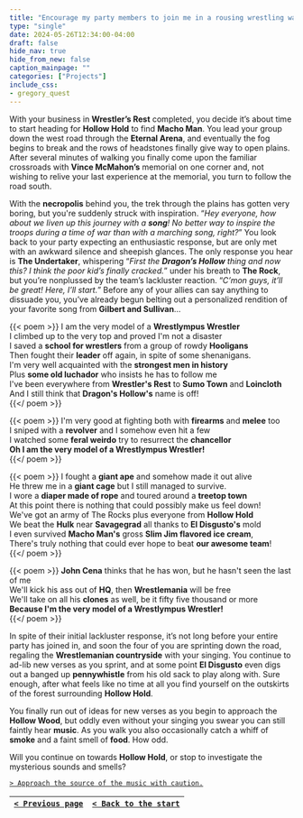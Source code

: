 ```yaml
---
title: "Encourage my party members to join me in a rousing wrestling wartime song as we make our way onwards to Hollow Hold."
type: "single"
date: 2024-05-26T12:34:00-04:00
draft: false
hide_nav: true
hide_from_new: false
caption_mainpage: ""
categories: ["Projects"]
include_css:
- gregory_quest
---
```


With your business in **Wrestler’s Rest** completed, you decide it’s about time to start heading for **Hollow Hold** to find **Macho Man**. You lead your group down the west road through the **Eternal Arena**, and eventually the fog begins to break and the rows of headstones finally give way to open plains. After several minutes of walking you finally come upon the familiar crossroads with **Vince McMahon’s** memorial on one corner and, not wishing to relive your last experience at the memorial, you turn to follow the road south. 

With the **necropolis** behind you, the trek through the plains has gotten very boring, but you're suddenly struck with inspiration. “*Hey everyone, how about we liven up this journey with a **song**! No better way to inspire the troops during a time of war than with a marching song, right?*” You look back to your party expecting an enthusiastic response, but are only met with an awkward silence and sheepish glances. The only response you hear is **The Undertaker**, whispering “*First the **Dragon’s Hollow** thing and now this? I think the poor kid’s finally cracked.*” under his breath to **The Rock**, but you’re nonplussed by the team’s lackluster reaction. “*C’mon guys, it’ll be great! Here, I’ll start.*” Before any of your allies can say anything to dissuade you, you’ve already begun belting out a personalized rendition of your favorite song from **Gilbert and Sullivan**…

{{< poem >}}
I am the very model of a **Wrestlympus Wrestler**  
I climbed up to the very top and proved I'm not a disaster  
I saved a **school for wrestlers** from a group of rowdy **Hooligans**  
Then fought their **leader** off again, in spite of some shenanigans.  
I'm very well acquainted with the **strongest men in history**  
Plus **some old luchador** who insists he has to follow me  
I've been everywhere from **Wrestler's Rest** to **Sumo Town** and **Loincloth**  
And I still think that **Dragon's Hollow's** name is off!  
{{</ poem >}}

{{< poem >}}
I'm very good at fighting both with **firearms** and **melee** too  
I sniped with a **revolver** and I somehow even hit a few  
I watched some **feral weirdo** try to resurrect the **chancellor**  
**Oh I am the very model of a Wrestlympus Wrestler!**  
{{</ poem >}}

{{< poem >}}
I fought a **giant ape** and somehow made it out alive  
He threw me in a **giant cage** but I still managed to survive.  
I wore a **diaper made of rope** and toured around a **treetop town**  
At this point there is nothing that could possibly make us feel down!  
We've got an army of The Rocks plus everyone from **Hollow Hold**  
We beat the **Hulk** near **Savagegrad** all thanks to **El Disgusto's** mold  
I even survived **Macho Man's** gross **Slim Jim flavored ice cream**,  
There's truly nothing that could ever hope to beat **our awesome team**!  
{{</ poem >}}

{{< poem >}}
**John Cena** thinks that he has won, but he hasn't seen the last of me  
We'll kick his ass out of **HQ**, then **Wrestlemania** will be free  
We'll take on all his **clones** as well, be it fifty five thousand or more  
**Because I'm the very model of a Wrestlympus Wrestler!**  
{{</ poem >}}

In spite of their initial lackluster response, it’s not long before your entire party has joined in, and soon the four of you are sprinting down the road, regaling the **Wrestlemanian countryside** with your singing. You continue to ad-lib new verses as you sprint, and at some point **El Disgusto** even digs out a banged up **pennywhistle** from his old sack to play along with. Sure enough, after what feels like no time at all you find yourself on the outskirts of the forest surrounding **Hollow Hold**.

You finally run out of ideas for new verses as you begin to approach the **Hollow Wood**, but oddly even without your singing you swear you can still faintly hear **music**. As you walk you also occasionally catch a whiff of **smoke** and a faint smell of **food**. How odd.

Will you continue on towards **Hollow Hold**, or stop to investigate the mysterious sounds and smells?

[``> Approach the source of the music with caution.``](../115)

|[``< Previous page``](../113)|[``< Back to the start``](../)|
|---|---|